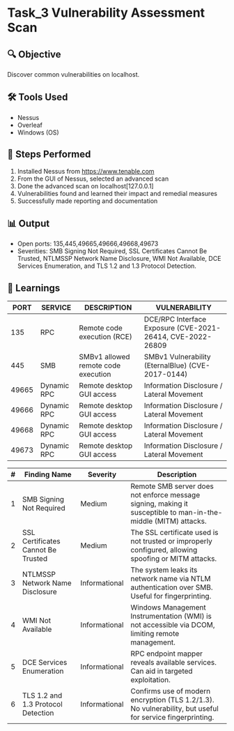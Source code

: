 # Task_3 Vulnerability Assessment Scan

## 🔍 Objective
Discover common vulnerabilities on localhost.

## 🛠 Tools Used
- Nessus
- Overleaf
- Windows (OS)

## 🧪 Steps Performed
1. Installed Nessus from https://www.tenable.com
2. From the GUI of Nessus, selected an advanced scan
3. Done the advanced scan on localhost[127.0.0.1]
4. Vulnerabilities found and learned their impact and remedial measures
5. Successfully made reporting and documentation 

## 📊 Output
- Open ports: 135,445,49665,49666,49668,49673
- Severities: SMB Signing Not Required, SSL Certificates Cannot Be Trusted, NTLMSSP Network Name Disclosure, WMI Not Available, DCE Services Enumeration, and TLS 1.2 and 1.3 Protocol Detection.

## 🧠 Learnings

| PORT | SERVICE      | DESCRIPTION                                     | VULNERABILITY                                                  |
|------|--------------|-------------------------------------------------|----------------------------------------------------------------|
| 135  | RPC          | Remote code execution (RCE)                     | DCE/RPC Interface Exposure (CVE-2021-26414, CVE-2022-26809     |
| 445  | SMB          | SMBv1 allowed remote code execution             | SMBv1 Vulnerability (EternalBlue)  (CVE-2017-0144)             |
| 49665| Dynamic RPC  | Remote desktop GUI access                       | Information Disclosure / Lateral Movement                      |
| 49666| Dynamic RPC  | Remote desktop GUI access                       | Information Disclosure / Lateral Movement                      |
| 49668| Dynamic RPC  | Remote desktop GUI access                       | Information Disclosure / Lateral Movement                      |
| 49673| Dynamic RPC  | Remote desktop GUI access                       | Information Disclosure / Lateral Movement                      |


| # | Finding Name                       | Severity      | Description                                                                                                    |
|---|------------------------------------|---------------|----------------------------------------------------------------------------------------------------------------|
| 1 | SMB Signing Not Required           | Medium        | Remote SMB server does not enforce message signing, making it susceptible to man-in-the-middle (MITM) attacks. |
| 2 | SSL Certificates Cannot Be Trusted | Medium        | The SSL certificate used is not trusted or improperly configured, allowing spoofing or MITM attacks.           |
| 3 | NTLMSSP Network Name Disclosure    | Informational | The system leaks its network name via NTLM authentication over SMB. Useful for fingerprinting.                 |
| 4 | WMI Not Available                  | Informational | Windows Management Instrumentation (WMI) is not accessible via DCOM, limiting remote management.               |
| 5 | DCE Services Enumeration           | Informational | RPC endpoint mapper reveals available services. Can aid in targeted exploitation.                              |
| 6 | TLS 1.2 and 1.3 Protocol Detection | Informational | Confirms use of modern encryption (TLS 1.2/1.3). No vulnerability, but useful for service fingerprinting.      |
